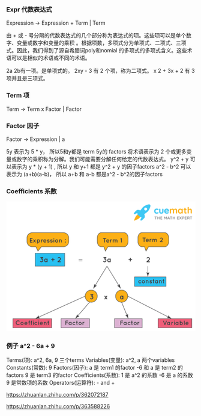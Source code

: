 ### Expr  代数表达式

Expression -> Expression + Term | Term

由 + 或 - 号分隔的代数表达式的几个部分称为表达式的项。这些项可以是单个数字、变量或数字和变量的乘积 。根据项数，多项式分为单项式、二项式、三项式。因此，我们得到了源自希腊词poly和nomial 的多项式的多项式含义。这些术语可以是相似的术语或不同的术语。

2a 2b有一项。是单项式的。
2xy - 3 有 2 个项，称为二项式。
x 2  + 3x + 2 有 3 项并且是三项式。 

### Term  项

Term -> Term x Factor | Factor

### Factor 因子

Factor -> Expression | a

5y 表示为 5 * y， 所以5和y都是  term 5y的 factors
将术语表示为 2 个或更多变量或数字的乘积称为分解。我们可能需要分解任何给定的代数表达式。
y^2 + y 可以表示为 y * (y + 1) , 所以 y 和 y+1 都是  y^2 + y 的因子factors
a^2 - b^2 可以表示为 (a+b)(a-b)， 所以 a+b 和 a-b 都是a^2 - b^2的因子factors

### Coefficients 系数


![expr-term-factor](https://raw.githubusercontent.com/anlijiu/doc/assets/expression-term-factor-coefficient.png)

### 例子  a^2 - 6a + 9
Terms(项):  a^2, 6a, 9    三个terms
Variables(变量): a^2, a   两个variables 
Constants(常数): 9
Factors(因子): a 是 term1 的factor
               -6 和 a 是 term2 的factors
               9 是 term3 的factor
Coefficients(系数):  1 是 a^2 的系数
                    -6 是 a 的系数
                    9 是常数项的系数
Operators(运算符): - and +

https://zhuanlan.zhihu.com/p/362072187

https://zhuanlan.zhihu.com/p/363588226
